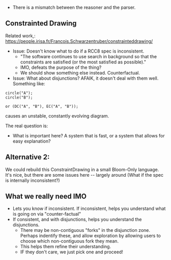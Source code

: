 

- There is a mismatch between the reasoner and the parser.


## Constrainted Drawing

Related work,: https://people.irisa.fr/Francois.Schwarzentruber/constrainteddrawing/
  - Issue: Doesn't know what to do if a RCC8 spec is inconsistent.
    -   "The software continues to use search in background so that the constraints are satisfied (or the most satisfied as possible)."
    -   IMO, defeats the purpose of the thing?
    -   We should show something else instead. Counterfactual.
  - Issue: What about disjunctions? AFAIK, it doesn't deal with them well. Something like:
```
circle("A");
circle("B");

or (DC("A", "B"), EC("A", "B"));
```
causes an unstable, constantly evolving diagram.

The real question is:
- What is important here? A system that is fast, or a system that
  allows for easy explanation?

## Alternative 2:

We could rebuild this ConstraintDrawing in a small Bloom-Only language.
It's nice, but there are some issues here -- largely around (What if the spec is internally inconsistent?)

## What we really need IMO
- Lets you know if inconsistent. If inconsistent, helps you understand what is going on via "counter-factual"
- If consistent, and with disjunctions, helps you understand the disjunctions.
  - There may be non-contiguous "forks" in the disjunction zone. Perhaps indentify these, and allow exploration by allowing users to choose which non-contiguous fork they mean.
  - This helps them refine their understanding.
  - IF they don't care, we just pick one and proceed!

